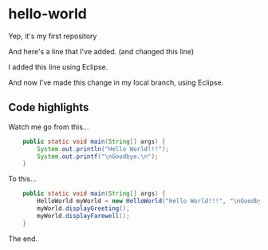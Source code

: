 # hello-world
Yep, it's my first repository

And here's a line that I've added. (and changed this line)

I added this line using Eclipse. 

And now I've made this change in my local branch, using Eclipse.

## Code highlights
Watch me go from this...
```Java
	public static void main(String[] args) {
		System.out.println("Hello World!!!");
		System.out.printf("\nGoodbye.\n");
	}
```

To this...
```Java
	public static void main(String[] args) {
		HelloWorld myWorld = new HelloWorld("Hello World!!!", "\nGoodbye.");
		myWorld.displayGreeting();
		myWorld.displayFarewell();
	}
```

The end.